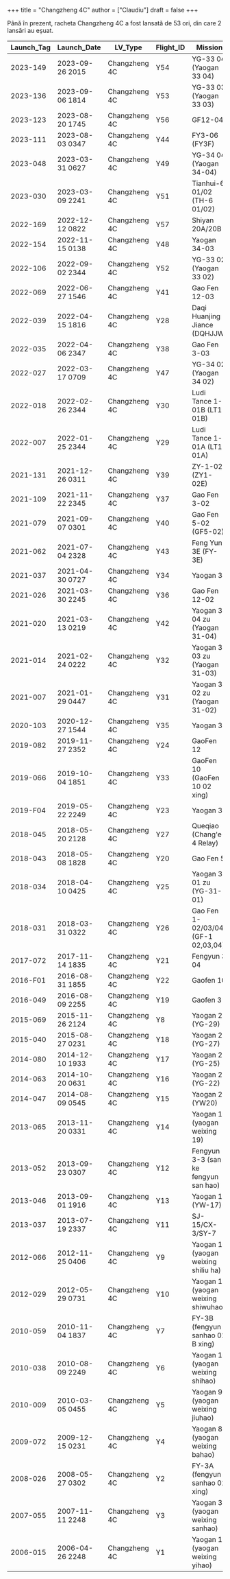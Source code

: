 +++
title = "Changzheng 4C"
author = ["Claudiu"]
draft = false
+++

Până în prezent, racheta Changzheng 4C a fost lansată de 53 ori, din care 2 lansări au eșuat.

| Launch_Tag | Launch_Date     | LV_Type       | Flight_ID | Mission                              | Launch_Site | Country | Outcome |
|------------|-----------------|---------------|-----------|--------------------------------------|-------------|---------|---------|
| 2023-149   | 2023-09-26 2015 | Changzheng 4C | Y54       | YG-33 04 (Yaogan 33 04)              | JQ LC43/94  | CN      | S       |
| 2023-136   | 2023-09-06 1814 | Changzheng 4C | Y53       | YG-33 03 (Yaogan 33 03)              | JQ LC43/94  | CN      | S       |
| 2023-123   | 2023-08-20 1745 | Changzheng 4C | Y56       | GF12-04                              | JQ LC43/94  | CN      | S       |
| 2023-111   | 2023-08-03 0347 | Changzheng 4C | Y44       | FY3-06 (FY3F)                        | JQ LC43/94  | CN      | S       |
| 2023-048   | 2023-03-31 0627 | Changzheng 4C | Y49       | YG-34 04 (Yaogan 34-04)              | JQ LC43/94  | CN      | S       |
| 2023-030   | 2023-03-09 2241 | Changzheng 4C | Y51       | Tianhui-6 01/02 (TH-6 01/02)         | TYSC LC9    | CN      | S       |
| 2022-169   | 2022-12-12 0822 | Changzheng 4C | Y57       | Shiyan 20A/20B                       | JQ LC43/94  | CN      | S       |
| 2022-154   | 2022-11-15 0138 | Changzheng 4C | Y48       | Yaogan 34-03                         | JQ LC43/94  | CN      | S       |
| 2022-106   | 2022-09-02 2344 | Changzheng 4C | Y52       | YG-33 02 (Yaogan 33 02)              | JQ LC43/94  | CN      | S       |
| 2022-069   | 2022-06-27 1546 | Changzheng 4C | Y41       | Gao Fen 12-03                        | JQ LC43/94  | CN      | S       |
| 2022-039   | 2022-04-15 1816 | Changzheng 4C | Y28       | Daqi Huanjing Jiance (DQHJJW)        | TYSC LC9    | CN      | S       |
| 2022-035   | 2022-04-06 2347 | Changzheng 4C | Y38       | Gao Fen 3-03                         | JQ LC43/94  | CN      | S       |
| 2022-027   | 2022-03-17 0709 | Changzheng 4C | Y47       | YG-34 02 (Yaogan 34 02)              | JQ LC43/94  | CN      | S       |
| 2022-018   | 2022-02-26 2344 | Changzheng 4C | Y30       | Ludi Tance 1-01B (LT1-01B)           | JQ LC43/94  | CN      | S       |
| 2022-007   | 2022-01-25 2344 | Changzheng 4C | Y29       | Ludi Tance 1-01A (LT1-01A)           | JQ LC43/94  | CN      | S       |
| 2021-131   | 2021-12-26 0311 | Changzheng 4C | Y39       | ZY-1-02E (ZY1-02E)                   | TYSC LC9    | CN      | S       |
| 2021-109   | 2021-11-22 2345 | Changzheng 4C | Y37       | Gao Fen 3-02                         | JQ LC43/94  | CN      | S       |
| 2021-079   | 2021-09-07 0301 | Changzheng 4C | Y40       | Gao Fen 5-02 (GF5-02)                | TYSC LC9    | CN      | S       |
| 2021-062   | 2021-07-04 2328 | Changzheng 4C | Y43       | Feng Yun 3E (FY-3E)                  | JQ LC43/94  | CN      | S       |
| 2021-037   | 2021-04-30 0727 | Changzheng 4C | Y34       | Yaogan 34                            | JQ LC43/94  | CN      | S       |
| 2021-026   | 2021-03-30 2245 | Changzheng 4C | Y36       | Gao Fen 12-02                        | JQ LC43/94  | CN      | S       |
| 2021-020   | 2021-03-13 0219 | Changzheng 4C | Y42       | Yaogan 31 04 zu (Yaogan 31-04)       | JQ LC43/94  | CN      | S       |
| 2021-014   | 2021-02-24 0222 | Changzheng 4C | Y32       | Yaogan 31 03 zu (Yaogan 31-03)       | JQ LC43/94  | CN      | S       |
| 2021-007   | 2021-01-29 0447 | Changzheng 4C | Y31       | Yaogan 31 02 zu (Yaogan 31-02)       | JQ LC43/94  | CN      | S       |
| 2020-103   | 2020-12-27 1544 | Changzheng 4C | Y35       | Yaogan 33                            | JQ LC43/94  | CN      | S       |
| 2019-082   | 2019-11-27 2352 | Changzheng 4C | Y24       | GaoFen 12                            | TYSC LC9    | CN      | S       |
| 2019-066   | 2019-10-04 1851 | Changzheng 4C | Y33       | GaoFen 10 (GaoFen 10 02 xing)        | TYSC LC9    | CN      | S       |
| 2019-F04   | 2019-05-22 2249 | Changzheng 4C | Y23       | Yaogan 33                            | TYSC LC9    | CN      | F       |
| 2018-045   | 2018-05-20 2128 | Changzheng 4C | Y27       | Queqiao (Chang'e-4 Relay)            | XSC LC3     | CN      | S       |
| 2018-043   | 2018-05-08 1828 | Changzheng 4C | Y20       | Gao Fen 5                            | TYSC LC9    | CN      | S       |
| 2018-034   | 2018-04-10 0425 | Changzheng 4C | Y25       | Yaogan 31 01 zu (YG-31-01)           | JQ LC603    | CN      | S       |
| 2018-031   | 2018-03-31 0322 | Changzheng 4C | Y26       | Gao Fen 1-02/03/04 (GF-1 02,03,04)   | TYSC LC9    | CN      | S       |
| 2017-072   | 2017-11-14 1835 | Changzheng 4C | Y21       | Fengyun 3 04                         | TYSC LC9    | CN      | S       |
| 2016-F01   | 2016-08-31 1855 | Changzheng 4C | Y22       | Gaofen 10                            | TYSC LC9    | CN      | F       |
| 2016-049   | 2016-08-09 2255 | Changzheng 4C | Y19       | Gaofen 3                             | TYSC LC9    | CN      | S       |
| 2015-069   | 2015-11-26 2124 | Changzheng 4C | Y8        | Yaogan 29 (YG-29)                    | TYSC LC9    | CN      | S       |
| 2015-040   | 2015-08-27 0231 | Changzheng 4C | Y18       | Yaogan 27 (YG-27)                    | TYSC LC9    | CN      | S       |
| 2014-080   | 2014-12-10 1933 | Changzheng 4C | Y17       | Yaogan 25 (YG-25)                    | JQ LC603    | CN      | S       |
| 2014-063   | 2014-10-20 0631 | Changzheng 4C | Y16       | Yaogan 22 (YG-22)                    | TYSC LC9    | CN      | S       |
| 2014-047   | 2014-08-09 0545 | Changzheng 4C | Y15       | Yaogan 20 (YW20)                     | JQ LC603    | CN      | S       |
| 2013-065   | 2013-11-20 0331 | Changzheng 4C | Y14       | Yaogan 19 (yaogan weixing 19)        | TYSC LC9    | CN      | S       |
| 2013-052   | 2013-09-23 0307 | Changzheng 4C | Y12       | Fengyun 3-3 (san ke fengyun san hao) | TYSC LC9    | CN      | S       |
| 2013-046   | 2013-09-01 1916 | Changzheng 4C | Y13       | Yaogan 17 (YW-17)                    | JQ LC603    | CN      | S       |
| 2013-037   | 2013-07-19 2337 | Changzheng 4C | Y11       | SJ-15/CX-3/SY-7                      | TYSC LC9    | CN      | S       |
| 2012-066   | 2012-11-25 0406 | Changzheng 4C | Y9        | Yaogan 16 (yaogan weixing shiliu ha) | JQ LC603  ? | CN      | S       |
| 2012-029   | 2012-05-29 0731 | Changzheng 4C | Y10       | Yaogan 15 (yaogan weixing shiwuhao)  | TYSC LC9    | CN      | S       |
| 2010-059   | 2010-11-04 1837 | Changzheng 4C | Y7        | FY-3B (fengyun sanhao 01 B xing)     | TYSC LC9    | CN      | S       |
| 2010-038   | 2010-08-09 2249 | Changzheng 4C | Y6        | Yaogan 10 (yaogan weixing shihao)    | TYSC LC9    | CN      | S       |
| 2010-009   | 2010-03-05 0455 | Changzheng 4C | Y5        | Yaogan 9 (yaogan weixing jiuhao)     | JQ LC603    | CN      | S       |
| 2009-072   | 2009-12-15 0231 | Changzheng 4C | Y4        | Yaogan 8 (yaogan weixing bahao)      | TYSC LC9?   | CN      | S       |
| 2008-026   | 2008-05-27 0302 | Changzheng 4C | Y2        | FY-3A (fengyun sanhao 01 xing)       | TYSC LC7    | CN      | S       |
| 2007-055   | 2007-11-11 2248 | Changzheng 4C | Y3        | Yaogan 3 (yaogan weixing sanhao)     | TYSC LC7    | CN      | S       |
| 2006-015   | 2006-04-26 2248 | Changzheng 4C | Y1        | Yaogan 1 (yaogan weixing yihao)      | TYSC LC7    | CN      | S       |

